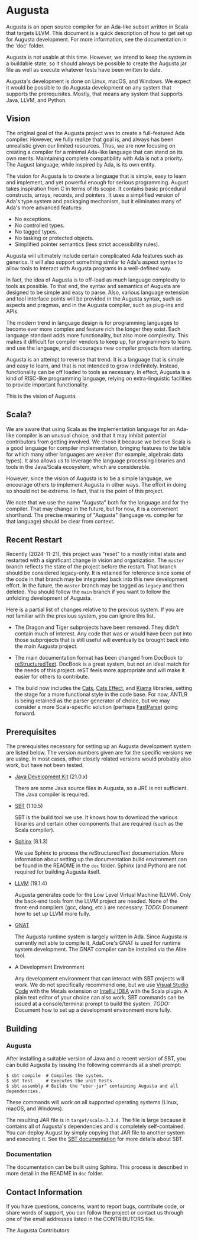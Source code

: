 # Augusta

Augusta is an open source compiler for an Ada-like subset written in Scala that targets LLVM.
This document is a quick description of how to get set up for Augusta development. For more
information, see the documentation in the 'doc' folder.

Augusta is not usable at this time. However, we intend to keep the system in a buildable state,
so it should always be possible to create the Augusta jar file as well as execute whatever tests
have been written to date.

Augusta's development is done on Linux, macOS, and Windows. We expect it would be possible to do
Augusta development on any system that supports the prerequisites. Mostly, that means any system
that supports Java, LLVM, and Python.


## Vision

The original goal of the Augusta project was to create a full-featured Ada compiler. However, we
fully realize that goal is, and always has been unrealistic given our limited resources. Thus,
we are now focusing on creating a compiler for a minimal Ada-like language that can stand on its
own merits. Maintaining complete compatibility with Ada is not a priority. The August language,
while inspired by Ada, is its own entity.

The vision for Augusta is to create a language that is simple, easy to learn and implement, and
yet powerful enough for serious programming. August takes inspiration from C in terms of its
scope. It contains basic procedural constructs, arrays, records, and pointers. It uses a simplified
version of Ada's type system and packaging mechanism, but it eliminates many of Ada's more advanced
features:

+ No exceptions.
+ No controlled types.
+ No tagged types.
+ No tasking or protected objects.
+ Simplified pointer semantics (less strict accessibility rules).

Augusta will ultimately include certain complicated Ada features such as generics. It will also
support something similar to Ada's aspect syntax to allow tools to interact with Augusta
programs in a well-defined way.

In fact, the idea of Augusta is to off-load as much language complexity to tools as possible. To
that end, the syntax and semantics of Augusta are designed to be simple and easy to parse. Also,
various language extension and tool interface points will be provided in the Augusta syntax,
such as aspects and pragmas, and in the Augusta compiler, such as plug-ins and APIs.

The modern trend in language design is for programming languages to become ever more complex and
feature rich the longer they exist. Each language standard adds more functionality, but also
more complexity. This makes it difficult for compiler vendors to keep up, for programmers to
learn and use the language, and discourages new compiler projects from starting.

Augusta is an attempt to reverse that trend. It is a language that is simple and easy to learn,
and that is not intended to grow indefinitely. Instead, functionality can be off loaded to tools
as necessary. In effect, Augusta is a kind of RISC-like programming language, relying on
extra-linguistic facilities to provide important functionality.

This is the vision of Augusta.


## Scala?

We are aware that using Scala as the implementation language for an Ada-like compiler is an
unusual choice, and that it may inhibit potential contributors from getting involved. We chose
it because we believe Scala is a good language for compiler implementation, bringing features to
the table for which many other languages are weaker (for example, algebraic data types). It also
allows us to leverage the language processing libraries and tools in the Java/Scala ecosystem,
which are considerable.

However, since the vision of Augusta is to be a simple language, we encourage others to
implement Augusta in other ways. The effort in doing so should not be extreme. In fact, that is
the point of this project.

We note that we use the name "Augusta" both for the language and for the compiler. That may
change in the future, but for now, it is a convenient shorthand. The precise meaning of
"Augusta" (language vs. compiler for that language) should be clear from context.


## Recent Restart

Recently (2024-11-21), this project was "reset" to a mostly initial state and restarted with a
significant change in vision and organization. The `master` branch reflects the state of the
project before the restart. That branch should be considered legacy-only. It is retained for
reference since some of the code in that branch may be integrated back into this new development
effort. In the future, the `master` branch may be tagged as `legacy` and then deleted. You
should follow the `main` branch if you want to follow the unfolding development of Augusta.

Here is a partial list of changes relative to the previous system. If you are not familiar with
the previous system, you can ignore this list.

+ The Dragon and Tiger subprojects have been removed. They didn't contain much of interest. Any
  code that was or would have been put into those subprojects that is still useful will
  eventually be brought back into the main Augusta project.
  
+ The main documentation format has been changed from DocBook to
  [reStructuredText](https://devguide.python.org/documentation/markup/). DocBook is a great
  system, but not an ideal match for the needs of this project. reST feels more appropriate and
  will make it easier for others to contribute.
  
+ The build now includes the [Cats](https://typelevel.org/cats/), [Cats
  Effect](https://github.com/typelevel/cats-effect), and
  [Kiama](https://github.com/inkytonik/kiama) libraries, setting the stage for a more functional
  style in the code base. For now, ANTLR is being retained as the parser generator of choice,
  but we may consider a more Scala-specific solution (perhaps
  [FastParse](https://com-lihaoyi.github.io/fastparse/)) going forward.


## Prerequisites

The prerequisites necessary for setting up an Augusta development system are listed below. The
version numbers given are for the specific versions we are using. In most cases, other closely
related versions would probably also work, but have not been tested.

+ [Java Development Kit](https://www.oracle.com/java/technologies/downloads/) (21.0.x)

  There are some Java source files in Augusta, so a JRE is not sufficient. The Java compiler is
  required.
  
+ [SBT](https://www.scala-sbt.org/) (1.10.5)

  SBT is the build tool we use. It knows how to download the various libraries and certain other
  components that are required (such as the Scala compiler).
  
+ [Sphinx](https://www.sphinx-doc.org/en/master/) (8.1.3)

  We use Sphinx to process the reStructuredText documentation. More information about setting up
  the documentation build environment can be found in the README in the `doc` folder. Sphinx
  (and Python) are not required for building Augusta itself.

+ [LLVM](http://llvm.org/) (19.1.4)

  Augusta generates code for the Low Level Virtual Machine (LLVM). Only the back-end tools from
  the LLVM project are needed. None of the front-end compilers (gcc, clang, etc.) are necessary.
  _TODO:_ Document how to set up LLVM more fully.

+ [GNAT](https://www.getada.dev/)

  The Augusta runtime system is largely written in Ada. Since Augusta is currently not able to
  compile it, AdaCore's GNAT is used for runtime system development. The GNAT compiler can be
  installed via the Alire tool.

+ A Development Environment

  Any development environment that can interact with SBT projects will work. We do not
  specifically recommend one, but we use [Visual Studio Code](https://code.visualstudio.com/)
  with the Metals extension or [IntelliJ IDEA](https://www.jetbrains.com/idea/) with the Scala
  plugin. A plain text editor of your choice can also work. SBT commands can be issued at a
  console/terminal prompt to build the system. _TODO:_ Document how to set up a development
  environment more fully.


## Building

### Augusta

After installing a suitable version of Java and a recent version of SBT, you can build Augusta
by issuing the following commands at a shell prompt:

    $ sbt compile  # Compiles the system.
    $ sbt test     # Executes the unit tests.
    $ sbt assembly # Builds the "uber-jar" containing Augusta and all dependencies.
    
These commands will work on all supported operating systems (Linux, macOS, and Windows).

The resulting JAR file is in `target/scala-3.3.4`. The file is large because it contains all of
Augusta's dependencies and is completely self-contained. You can deploy August by simply copying
that JAR file to another system and executing it. See the [SBT
documentation](https://www.scala-sbt.org/documentation.html) for more details about SBT.

### Documentation

The documentation can be built using Sphinx. This process is described in more detail in the
README in `doc` folder.


## Contact Information

If you have questions, concerns, want to report bugs, contribute code, or share words of
support, you can follow the project or contact us through one of the email addresses listed in
the CONTRIBUTORS file.

The Augusta Contributors  
